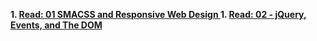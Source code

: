 **1.  [Read: 01 SMACSS and Responsive Web Design ](SMACS.md)**
**1.  [Read: 02 - jQuery, Events, and The DOM ](jQuery.md)**